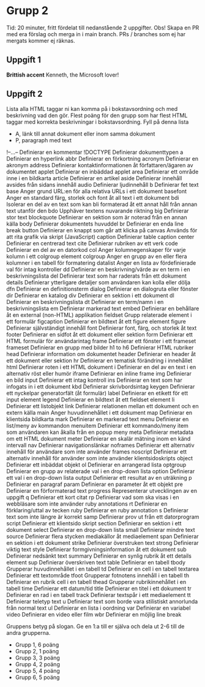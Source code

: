 # Grupp 2

Tid: 20 minuter, fritt fördelat till nedanstående 2 uppgifter. Obs! Skapa en PR med era förslag och merga in i main branch.
PRs / branches som ej har mergats kommer ej räknas.

## Uppgift 1

**Brittish accent**
Kenneth, the Microsoft lover!

## Uppgift 2

Lista alla HTML taggar ni kan komma på i bokstavsordning och med beskrivning vad den gör. Flest poäng för den grupp som har flest HTML taggar med korrekta beskrivningar i bokstavsordning. Fyll på denna lista
- A, länk till annat dokument eller inom samma dokument
- P, paragraph med text


!–…–	Definierar en kommentar
!DOCTYPE	Definierar dokumenttypen
a	Definierar en hyperlink
abbr	Definierar en förkortning
acronym	Definierar en akronym
address	Definierar kontaktinformationen åt författaren/ägaren av dokumentet
applet	Definierar en inbäddad applet
area	Definierar ett område inne i en bildkarta
article	Definierar en artikel
aside	Definierar innehåll avsides från sidans innehåll
audio	Definierar ljudinnehåll
b	Definierar fet text
base	Anger grund URL:en för alla relativa URLs i ett dokument
basefont	Anger en standard färg, storlek och font åt all text i ett dokument
bdi	Isolerar en del av en text som kan bli formaterad  åt ett annat håll från annan text utanför den
bdo	Upphäver textens nuvarande riktning
big	Definierar stor text
blockquote	Definierar en sektion som är noterad från en annan källa
body	Definierar dokumentets huvuddel
br	Definierar en enda line break
button	Definierar en knappt som går att klicka på
canvas	Används för att rita grafik via skript (JavaScript)
caption	Definierar table caption
center	Definierar en centrerad text
cite	Definierar rubriken av ett verk
code	Definierar en del av en datorkod
col	Anger kolumnegenskaper för varje kolumn i ett colgroup element
colgroup	Anger en grupp av en eller flera kolumner i en tabell för formatering
datalist	Anger en lista av fördefinierade val för intag kontroller
dd	Definierar en beskrivning/värde av en term i en beskrivningslista
del	Definierar text som har raderats från ett dokument
details	Definierar ytterligare detaljer som användaren kan kolla eller dölja
dfn	Definierar en definitionsterm
dialog	Definierar en dialogruta eller fönster
dir	Definierar en katalog
div	Definierar en sektion i ett dokument
dl	Definierar en beskrivningslista
dt	Definierar en term/namn i en beskrivningslista
em	Definierar markerad text
embed	Definierar en behållare åt en external (non-HTML) applikation
fieldset	Grupp relaterade element i ett formulär
figcaption	Definierar en bildtext åt ett figure element
figure	Definierar självständigt innehåll
font	Definierar font, färg, och storlek åt text
footer	Definierar en sidfot åt ett dokument eller sektion
form	Definierar ett HTML formulär för användarintag
frame	Definierar ett fönster i ett frameset
frameset	Definierar en grupp med bilder
h1 to h6	Definierar HTML rubriker
head	Definierar information om dokumentet
header	Definierar en header åt ett dokument eller sektion
hr	Definierar en tematisk förändring i innehållet
html	Definierar roten i ett HTML dokument
i	Definierar en del av en text i en alternativ röst eller humör
iframe	Definierar en inline frame
img	Definierar en bild
input	Definierar ett intag kontroll
ins	Definierar en text som har infogats in i ett dokument
kbd	Definierar skrivbordsintag
keygen	Definierar ett nyckelpar generatorfält (åt formulär)
label	Definierar en etikett för ett input element
legend	Definierar en bildtext åt ett fieldset element
li	Definierar ett listobjekt
link	Definierar relationen mellan ett dokument och en extern källa
main	Anger huvudinnehållet i ett dokument
map	Definierar en klientsida bildkarta
mark	Definierar en markerad text
menu	Definierar en list/meny av kommandon
menuitem	Definierar ett kommando/meny item som användaren kan åkalla från en popup meny
meta	Definierar metadata om ett HTML dokument
meter	Definierar en skalär mätning inom en känd intervall
nav	Definierar navigationslänkar
noframes	Definierar ett alternativ innehåll för användare som inte använder frames
noscript	Definierar ett alternativ innehåll för använder som inte använder klientsidoskripts
object	Definierar ett inbäddat objekt
ol	Definierar en arrangerad lista
optgroup	Definierar en grupp av relaterade val i en drop-down lista
option	Definierar ett val i en drop-down lista
output	Definierar ett resultat av en uträkning
p	Definierar en paragraf
param	Definierar en parameter åt ett objekt
pre	Definierar en förformaterad text
progress	Representerar utvecklingen av en uppgift
q	Definierar ett kort citat
rp	Definierar vad som ska visas i en webbläsare som inte använder ruby annotations
rt	Definierar en förklaring/uttal av tecken
ruby	Definierar en ruby annotation
s	Definierar text som inte längre är korrekt
samp	Definierar prov ut från ett datorprogram
script	Definierar ett klientsido skript
section	Definierar en sektion i ett dokument
select	Definierar en drop-down lista
small	Definierar mindre text
source	Definierar flera stycken mediakällor åt mediaelement
span	Definierar en sektion i ett dokument
strike	Definierar överstruken text
strong	Definierar viktig text
style	Definierar formgivningsinformation åt ett dokument
sub	Definierar nedsänkt text
summary	Definierar en synlig rubrik åt ett details element
sup	Definierar överskriven text
table	Definierar en tabell
tbody	Grupperar huvudinnehållet i en tabell
td	Definierar en cell i en tabell
textarea	Definierar ett textområde
tfoot	Grupperar fotnotens innehåll i en tabell
th	Definierar en rubrik cell i en tabell
thead	Grupperar rubrikinnehållet i en tabell
time	Definierar ett datum/tid
title	Definierar en titel i ett dokument
tr	Definierar en rad i en tabell
track	Definierar textspår i ett mediaelement
tt	Definierar teletyp text
u	Definierar text som borde vara stilistiskt annorlunda från normal text
ul	Definierar en lista i oordning
var	Definierar en variabel
video	Definierar en video eller film
wbr	Definierar en möjlig line break

Gruppens betyg på slogan. Ge en 1:a till er själva och dela ut 2-6 till de andra grupperna.
- Grupp 1, 6 poäng
- Grupp 2, 1 poäng
- Grupp 3, 3 poäng
- Grupp 4, 2 poäng
- Grupp 5, 4 poäng
- Grupp 6, 5 poäng

